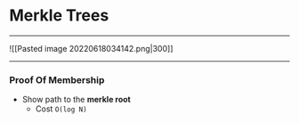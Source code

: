 # Merkle Trees
___
![[Pasted image 20220618034142.png|300]]

___
### Proof Of Membership
- Show path to the **merkle root**
	- Cost `O(log N)`
